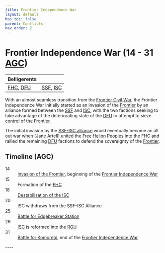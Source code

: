 ```yaml
---
title: Frontier Independence War
layout: default
has_toc: false
parent: Conflicts
nav_order: 2
---
```


# Frontier Independence War (14 - 31 [AGC])

| Belligerents |              |
|:-------------|:-------------|
| [FHC], [DFU] | [SSF], [ISC] |

With an almost seamless transition from the [Frontier Civil War], the Frontier Independence War initially started as an invasion of the [Frontier] by an alliance formed between the [SSF] and [ISC], with the two factions seeking to take advantage of the deteriorating state of the [DFU] to attempt to sieze control of the [Frontier].

The initial invasion by the [SSF-ISC alliance] would eventually become an all out war when [Jane Artell] united the [Free Helion Peoples](../../factions/fhc.html) into the [FHC] and rallied the remaining [DFU] factions to defend the sovereignty of the [Frontier].

## Timeline (AGC)
<dl>
    <dt>14</dt><dd><a href="../events/invasion_of_the_frontier.html">Invasion of the Frontier</a>, beginning of the <a href="./frontier_independence_war.html">Frontier Independence War</a></dd>
    <dt>15</dt><dd>Formation of the <a href="../../factions/fhc.html">FHC</a></dd>
    <dt>18</dt><dd><a href="../events/destabilisation_of_the_isc.html">Destabilisation of the ISC</a></dd>
    <dt>20</dt><dd>ISC withdraws from the SSF-ISC Alliance</dd>
    <dt>25</dt><dd><a href="../events/battle_for_edgebreaker_station.html">Battle for Edgebreaker Station</a></dd>
    <dt>26</dt><dd><a href="../../factions/isc.html">ISC</a> is reformed into the <a href="../../factions/rgu.html">RGU</a></dd>
    <dt>31</dt><dd><a href="../events/battle_for_komorebi.md">Battle for Komorebi</a>, end of the <a href="./frontier_independence_war.md">Frontier Independence War</a></dd>
</dl>
----

[DFU]: ../../factions/dfu.html
[FHC]: ../../factions/fhc.html
[SSF]: ../../factions/ssf.html
[ISC]: ../../factions/isc.html

[Frontier Civil War]: ./frontier_civil_war.html

[Frontier]: ../../systems/

[BGC]: ../../history/#history
[AGC]: ../../history/#history

[SSF-ISC alliance]: ../../history/events/ssf-isc-alliance